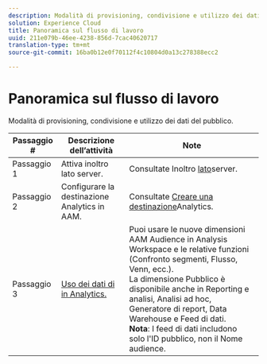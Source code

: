 ```yaml
---
description: Modalità di provisioning, condivisione e utilizzo dei dati del pubblico.
solution: Experience Cloud
title: Panoramica sul flusso di lavoro
uuid: 211e079b-46ee-4238-856d-7cac40620717
translation-type: tm+mt
source-git-commit: 16ba0b12e0f70112f4c10804d0a13c278388ecc2

---
```



# Panoramica sul flusso di lavoro

Modalità di provisioning, condivisione e utilizzo dei dati del pubblico.

| Passaggio # | Descrizione dell’attività | Note |
|--- |--- |--- |
| Passaggio 1 | Attiva inoltro lato server. | Consultate Inoltro [lato](/help/admin/admin/c-server-side-forwarding/ssf.md)server. |
| Passaggio 2 | Configurare la destinazione Analytics in AAM. | Consultate [Creare una destinazione](https://marketing.adobe.com/resources/help/en_US/aam/create-analytics-destination.html)Analytics. |
| Passaggio 3 | [Uso dei dati di in Analytics.](/help/integrate/c-audience-analytics/c-workflow/use-audience-data-analytics.md) | Puoi usare le nuove dimensioni AAM Audience in Analysis Workspace e le relative funzioni (Confronto segmenti, Flusso, Venn, ecc.). <br>La dimensione Pubblico è disponibile anche in Reporting e analisi, Analisi ad hoc, Generatore di report, Data Warehouse e Feed di dati. <br>**Nota**:  I feed di dati includono solo l'ID pubblico, non il Nome audience. |
